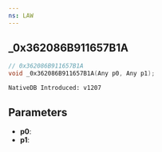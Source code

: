 ```yaml
---
ns: LAW
---
```

## _0x362086B911657B1A

```c
// 0x362086B911657B1A
void _0x362086B911657B1A(Any p0, Any p1);
```

```
NativeDB Introduced: v1207
```

## Parameters
* **p0**:
* **p1**:
